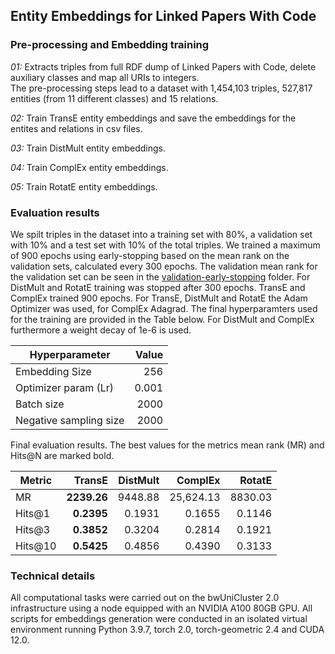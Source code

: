 ## Entity Embeddings for Linked Papers With Code

### Pre-processing and Embedding training

*01:* Extracts triples from full RDF dump of Linked Papers with Code, delete auxiliary classes and map all URIs to integers.  
      The pre-processing steps lead to a dataset with 1,454,103 triples, 527,817 entities (from 11 different classes) and 15
      relations.

*02:* Train TransE entity embeddings and save the embeddings for the entites and relations in csv files.

*03:* Train DistMult entity embeddings.  

*04:* Train ComplEx entity embeddings.

*05:* Train RotatE entity embeddings.


### Evaluation results

We spilt triples in the dataset into a training set with 80%, a validation set with 10% and
a test set with 10% of the total triples. We trained a maximum of 900 epochs
using early-stopping based on the mean rank on the validation sets, calculated every 300 epochs.
The validation mean rank for the validation set can be seen in the [validation-early-stopping](./validation-early-stopping) folder.
For DistMult and RotatE training was stopped after 300 epochs. TransE and ComplEx
trained 900 epochs. For TransE, DistMult and RotatE the Adam Optimizer was used,
for ComplEx Adagrad. The final hyperparamters used for the training are provided in the Table below. For DistMult and ComplEx furthermore a weight decay of 1e-6 is used.

| Hyperparameter  | Value | 
|---------|-------:|
| Embedding Size      | 256 |  
| Optimizer param (Lr)  |  0.001 | 
| Batch size  |  2000 |
| Negative sampling size |  2000 |



Final evaluation results. The best values for the metrics mean rank (MR) and Hits@N are marked bold.

| Metric  | TransE | DistMult | ComplEx | RotatE |
|---------|-------:|---------:|--------:|----------:|
| MR      | **2239.26** |  9448.88  |  25,624.13 |   8830.03  |
| Hits@1  |  **0.2395** |  0.1931   |  0.1655  |   0.1146   |
| Hits@3  |  **0.3852** |  0.3204   |  0.2814  |   0.1921   |
| Hits@10 |  **0.5425** |  0.4856   |  0.4390  |   0.3133   |


### Technical details
All computational tasks were carried out on the bwUniCluster 2.0 infrastructure using a node equipped with an NVIDIA A100 80GB GPU. 
All scripts for embeddings generation were conducted in an isolated virtual environment running Python 3.9.7, torch 2.0, torch-geometric 2.4 and CUDA 12.0.

